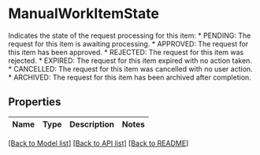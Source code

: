 # ManualWorkItemState

Indicates the state of the request processing for this item: * PENDING: The request for this item is awaiting processing. * APPROVED: The request for this item has been approved. * REJECTED: The request for this item was rejected. * EXPIRED: The request for this item expired with no action taken. * CANCELLED: The request for this item was cancelled with no user action. * ARCHIVED: The request for this item has been archived after completion.

## Properties

Name | Type | Description | Notes
------------ | ------------- | ------------- | -------------

[[Back to Model list]](../README.md#documentation-for-models) [[Back to API list]](../README.md#documentation-for-api-endpoints) [[Back to README]](../README.md)


